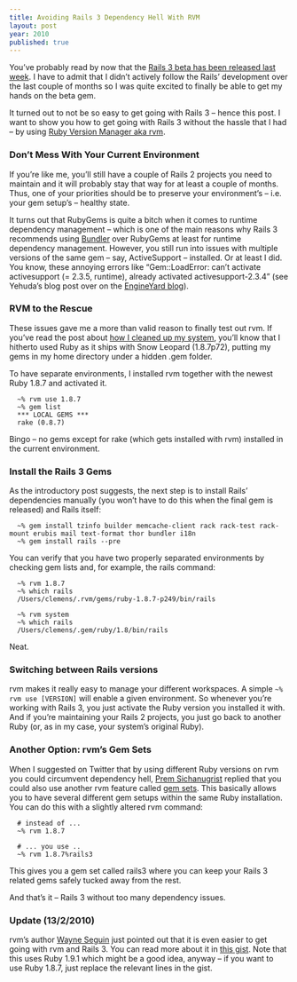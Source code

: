 ```yaml
---
title: Avoiding Rails 3 Dependency Hell With RVM
layout: post
year: 2010
published: true
---
```


You’ve probably read by now that the [Rails 3 beta has been released
last
week](http://weblog.rubyonrails.org/2010/2/5/rails-3-0-beta-release). I
have to admit that I didn’t actively follow the Rails’ development over
the last couple of months so I was quite excited to finally be able to
get my hands on the beta gem.

It turned out to not be so easy to get going with Rails 3 – hence this
post. I want to show you how to get going with Rails 3 without the
hassle that I had – by using [Ruby Version Manager aka
rvm](http://rvm.beginrescueend.com/).

### Don’t Mess With Your Current Environment

If you’re like me, you’ll still have a couple of Rails 2 projects you
need to maintain and it will probably stay that way for at least a
couple of months. Thus, one of your priorities should be to preserve
your environment’s – i.e. your gem setup’s – healthy state.

It turns out that RubyGems is quite a bitch when it comes to runtime
dependency management – which is one of the main reasons why Rails 3
recommends using [Bundler](http://github.com/carlhuda/bundler) over
RubyGems at least for runtime dependency management. However, you still
run into issues with multiple versions of the same gem – say,
ActiveSupport – installed. Or at least I did. You know, these annoying
errors like “Gem::LoadError: can’t activate activesupport (= 2.3.5,
runtime), already activated activesupport-2.3.4” (see Yehuda’s blog post
over on the [EngineYard
blog](http://www.engineyard.com/blog/2009/my-five-favorite-things-about-rails-3/)).

### RVM to the Rescue

These issues gave me a more than valid reason to finally test out rvm.
If you’ve read the post about [how I cleaned up my
system](/2010/01/10/clean-system/), you’ll know that I hitherto used
Ruby as it ships with Snow Leopard (1.8.7p72), putting my gems in my
home directory under a hidden .gem folder.

To have separate environments, I installed rvm together with the newest
Ruby 1.8.7 and activated it.

      ~% rvm use 1.8.7
      ~% gem list
      *** LOCAL GEMS ***
      rake (0.8.7)

Bingo – no gems except for rake (which gets installed with rvm)
installed in the current environment.

### Install the Rails 3 Gems

As the introductory post suggests, the next step is to install Rails’
dependencies manually (you won’t have to do this when the final gem is
released) and Rails itself:

      ~% gem install tzinfo builder memcache-client rack rack-test rack-mount erubis mail text-format thor bundler i18n
      ~% gem install rails --pre

You can verify that you have two properly separated environments by
checking gem lists and, for example, the rails command:

      ~% rvm 1.8.7
      ~% which rails  
      /Users/clemens/.rvm/gems/ruby-1.8.7-p249/bin/rails

      ~% rvm system
      ~% which rails
      /Users/clemens/.gem/ruby/1.8/bin/rails

Neat.

### Switching between Rails versions

rvm makes it really easy to manage your different workspaces. A simple
<code>\~% rvm use \[VERSION\]</code> will enable a given environment. So
whenever you’re working with Rails 3, you just activate the Ruby version
you installed it with. And if you’re maintaining your Rails 2 projects,
you just go back to another Ruby (or, as in my case, your system’s
original Ruby).

### Another Option: rvm’s Gem Sets

When I suggested on Twitter that by using different Ruby versions on rvm
you could circumvent dependency hell, [Prem
Sichanugrist](http://sikachu.com/) replied that you could also use
another rvm feature called [gem
sets](http://rvm.beginrescueend.com/gemsets/). This basically allows you
to have several different gem setups within the same Ruby installation.
You can do this with a slightly altered rvm command:

      # instead of ...
      ~% rvm 1.8.7

      # ... you use ..
      ~% rvm 1.8.7%rails3

This gives you a gem set called rails3 where you can keep your Rails 3
related gems safely tucked away from the rest.

And that’s it – Rails 3 without too many dependency issues.

### Update (13/2/2010)

rvm’s author [Wayne Seguin](http://beginrescueend.com/) just pointed out
that it is even easier to get going with rvm and Rails 3. You can read
more about it in [this gist](http://gist.github.com/296055). Note that
this uses Ruby 1.9.1 which might be a good idea, anyway – if you want to
use Ruby 1.8.7, just replace the relevant lines in the gist.
